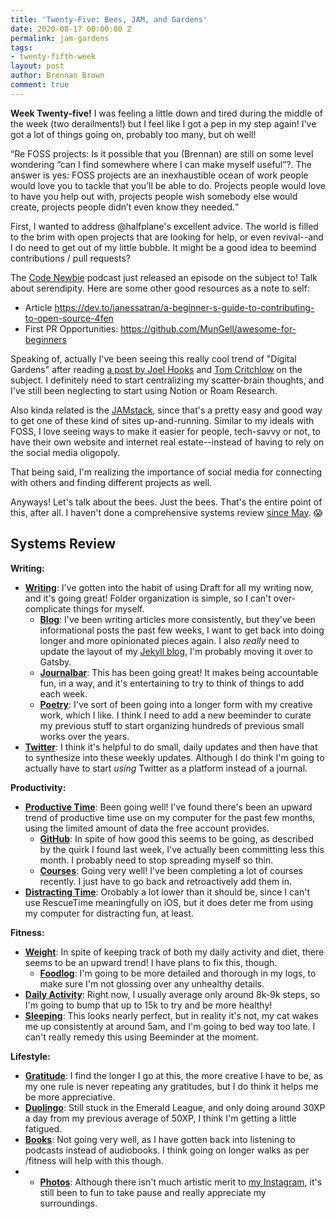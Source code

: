 ```yaml
---
title: 'Twenty-Five: Bees, JAM, and Gardens'
date: 2020-08-17 00:00:00 Z
permalink: jam-gardens
tags:
- twenty-fifth-week
layout: post
author: Brennan Brown
comment: true
---
```


**Week Twenty-five!** I was feeling a little down and tired during the middle of the week (two derailments!) but I feel like I got a pep in my step again! I've got a lot of things going on, probably too many, but oh well!

<q>Re FOSS projects: Is it possible that you (Brennan) are still on some level wondering “can I find somewhere where I can make myself useful”?. The answer is yes: FOSS projects are an inexhaustible ocean of work people would love you to tackle that you’ll be able to do. Projects people would love to have you help out with, projects people wish somebody else would create, projects people didn’t even know they needed.</q>

First, I wanted to address @halfplane's excellent advice. The world is filled to the brim with open projects that are looking for help, or even revival--and I do need to get out of my little bubble. It might be a good idea to beemind contributions / pull requests?

The [Code Newbie](https://www.codenewbie.org/podcast) podcast just released an episode on the subject to! Talk about serendipity. Here are some other good resources as a note to self:

* Article https://dev.to/janessatran/a-beginner-s-guide-to-contributing-to-open-source-4fen
* First PR Opportunities: https://github.com/MunGell/awesome-for-beginners

Speaking of, actually I've been seeing this really cool trend of "Digital Gardens" after reading [a post by Joel Hooks](https://joelhooks.com/digital-garden) and [Tom Critchlow](https://tomcritchlow.com/2019/02/17/building-digital-garden/) on the subject. I definitely need to start centralizing my scatter-brain thoughts, and I've still been neglecting to start using Notion or Roam Research.

Also kinda related is the [JAMstack](https://jamstack.wtf/), since that's a pretty easy and good way to get one of these kind of sites up-and-running. Similar to my ideals with FOSS, I love seeing ways to make it easier for people, tech-savvy or not, to have their own website and internet real estate--instead of having to rely on the social media oligopoly.

That being said, I'm realizing the importance of social media for connecting with others and finding different projects as well. 

Anyways! Let's talk about the bees. Just the bees. That's the entire point of this, after all. I haven't done a comprehensive systems review [since May](https://forum.beeminder.com/t/brennans-beeminder-journal-2020/6340/19?u=brennanbrown). 😱

## Systems Review

**Writing:**

- **[Writing](https://beeminder.com/brennanbrown/writing)**: I've gotten into the habit of using Draft for all my writing now, and it's going great! Folder organization is simple, so I can't over-complicate things for myself. 
    * **[Blog](https://beeminder.com/brennanbrown/blog)**: I've been writing articles more consistently, but they've been informational posts the past few weeks, I want to get back into doing longer and more opinionated pieces again. I also *really* need to update the layout of my [Jekyll blog](https://notebook.casa), I'm probably moving it over to Gatsby.
    * **[Journalbar](https://beeminder.com/brennanbrown/journalbar)**: This has been going great! It makes being accountable fun, in a way, and it's entertaining to try to think of things to add each week.
    * **[Poetry](https://beeminder.com/brennanbrown/poetry)**: I've sort of been going into a longer form with my creative work, which I like. I think I need to add a new beeminder to curate my previous stuff to start organizing hundreds of previous small works over the years.
- **[Twitter](https://beeminder.com/brennanbrown/twitter)**: I think it's helpful to do small, daily updates and then have that to synthesize into these weekly updates. Although I do think I'm going to actually have to start *using* Twitter as a platform instead of a journal.

**Productivity:**

- **[Productive Time](https://beeminder.com/brennanbrown/productivity)**: Been going well! I've found there's been an upward trend of productive time use on my computer for the past few months, using the limited amount of data the free account provides.
    * **[GitHub](https://beeminder.com/brennanbrown/github)**: In spite of how good this seems to be going, as described by the quirk I found last week, I've actually been committing less this month. I probably need to stop spreading myself so thin.
    * **[Courses](https://beeminder.com/brennanbrown/courses)**: Going very well! I've been completing a lot of courses recently. I just have to go back and retroactively add them in.
- **[Distracting Time](https://beeminder.com/brennanbrown/distraction)**: Orobably a lot lower than it should be, since I can't use RescueTime meaningfully on iOS, but it does deter me from using my computer for distracting fun, at least. 

**Fitness:**

* **[Weight](https://beeminder.com/brennanbrown/weight)**: In spite of keeping track of both my daily activity and diet, there seems to be an upward trend! I have plans to fix this, though.
    * **[Foodlog](https://beeminder.com/brennanbrown/foodlog)**: I'm going to be more detailed and thorough in my logs, to make sure I'm not glossing over any unhealthy details.
* **[Daily Activity](https://beeminder.com/brennanbrown/fitness)**: Right now, I usually average only around 8k-9k steps, so I'm going to bump that up to 15k to try and be more healthy!
* **[Sleeping](https://beeminder.com/brennanbrown/sleep)**: This looks nearly perfect, but in reality it's not, my cat wakes me up consistently at around 5am, and I'm going to bed way too late. I can't really remedy this using Beeminder at the moment.


**Lifestyle:**

* **[Gratitude](https://beeminder.com/brennanbrown/gratitude)**: I find the longer I go at this, the more creative I have to be, as my one rule is never repeating any gratitudes, but I do think it helps me be more appreciative.
* **[Duolingo](https://beeminder.com/brennanbrown/duolingo)**: Still stuck in the Emerald League, and only doing around 30XP a day from my previous average of 50XP, I think I'm getting a little fatigued.
* **[Books](https://beeminder.com/brennanbrown/books)**: Not going very well, as I have gotten back into listening to podcasts instead of audiobooks. I think going on longer walks as per /fitness will help with this though.
* * **[Photos](https://beeminder.com/brennanbrown/photos)**: Although there isn't much artistic merit to [my Instagram](https://www.instagram.com/untowardings/), it's still been to fun to take pause and really appreciate my surroundings.